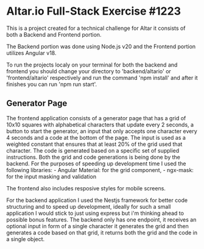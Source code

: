 # Altar.io Full-Stack Exercise #1223

This is a project created for a technical challenge for Altar it consists of both a Backend and Frontend portion.

The Backend portion was done using Node.js v20 and the Frontend portion utilizes Angular v18.

To run the projects localy on your terminal for both the backend and frontend you should change your directory to 'backend/altario' or 'frontend/altario' respectively and run the command 'npm install' and after it finishes you can run 'npm run start'.

## Generator Page

The frontend application consists of a generator page that has a grid of 10x10 squares with alphabetical characters that update every 2 seconds, a button to start the generator, an input that only accepts one character every 4 seconds and a code at the bottom of the page. The input is used as a weighted constant that ensures that at least 20% of the grid used that character. The code is generated based on a specific set of supplied instructions.
Both the grid and code generations is being done by the backend.
For the purposes of speeding up development time I used the following libraries:
    - Angular Material: for the grid component,
    - ngx-mask: for the input masking and validation

The frontend also includes resposive styles for mobile screens. 

For the backend application I used the Nestjs framework for better code structuring and to speed up development, ideally for such a small application I would stick to just using express but i'm thinking ahead to possible bonus features.
The backend only has one endpoint, it receives an optional input in form of a single character it generates the grid and then generates a code based on that grid, it returns both the grid and the code in a single object.

